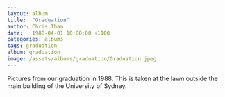 ```yaml
---
layout: album
title:  "Graduation"
author: Chris Tham
date:   1988-04-01 10:00:00 +1100
categories: albums
tags: graduation
album: graduation
image: /assets/albums/graduation/Graduation.jpeg
---
```

Pictures from our graduation in 1988. This is taken at the lawn outside the main building of the University of Sydney.
